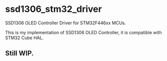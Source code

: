 # ssd1306_stm32_driver
SSD1306 OLED Controller Driver for STM32F446xx MCUs.

This is my implementation of SSD1306 OLED Controller, it is compatible with STM32 Cube HAL.

## Still WIP.
